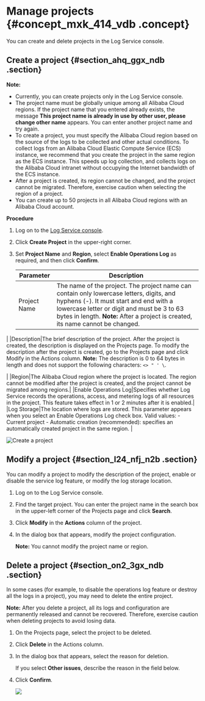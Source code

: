 # Manage projects {#concept_mxk_414_vdb .concept}

You can create and delete projects in the Log Service console.

## Create a project {#section_ahq_ggx_ndb .section}

**Note:** 

-   Currently, you can create projects only in the Log Service console.
-   The project name must be globally unique among all Alibaba Cloud regions. If the project name that you entered already exists, the message **This project name is already in use by other user, please change other name** appears. You can enter another project name and try again.
-   To create a project, you must specify the Alibaba Cloud region based on the source of the logs to be collected and other actual conditions. To collect logs from an Alibaba Cloud Elastic Compute Service \(ECS\) instance, we recommend that you create the project in the same region as the ECS instance. This speeds up log collection, and collects logs on the Alibaba Cloud intranet without occupying the Internet bandwidth of the ECS instance.
-   After a project is created, its region cannot be changed, and the project cannot be migrated. Therefore, exercise caution when selecting the region of a project.
-   You can create up to 50 projects in all Alibaba Cloud regions with an Alibaba Cloud account.

 **Procedure** 

1.  Log on to the [Log Service console](https://sls.console.aliyun.com).
2.  Click **Create Project** in the upper-right corner.
3.  Set **Project Name** and **Region**, select **Enable Operations Log** as required, and then click **Confirm**.

    |Parameter|Description|
    |---------|-----------|
    |Project Name|The name of the project. The project name can contain only lowercase letters, digits, and hyphens \(-\). It must start and end with a lowercase letter or digit and must be 3 to 63 bytes in length. **Note:** After a project is created, its name cannot be changed.

 |
    |Description|The brief description of the project. After the project is created, the description is displayed on the Projects page. To modify the description after the project is created, go to the Projects page and click Modify in the Actions column. **Note:** The description is 0 to 64 bytes in length and does not support the following characters: `<> " ' \`.

 |
    |Region|The Alibaba Cloud region where the project is located. The region cannot be modified after the project is created, and the project cannot be migrated among regions.|
    |Enable Operations Log|Specifies whether Log Service records the operations, access, and metering logs of all resources in the project. This feature takes effect in 1 or 2 minutes after it is enabled.|
    |Log Storage|The location where logs are stored. This parameter appears when you select an Enable Operations Log check box. Valid values:     -   Current project
    -   Automatic creation \(recommended\): specifies an automatically created project in the same region.
 |


![](images/7306_en-US.png "Create a project")

## Modify a project {#section_l24_nfj_n2b .section}

You can modify a project to modify the description of the project, enable or disable the service log feature, or modify the log storage location.

1.  Log on to the Log Service console.
2.  Find the target project. You can enter the project name in the search box in the upper-left corner of the Projects page and click **Search**.
3.  Click **Modify** in the **Actions** column of the project.
4.  In the dialog box that appears, modify the project configuration.

    **Note:** You cannot modify the project name or region.


## Delete a project {#section_on2_3gx_ndb .section}

In some cases \(for example, to disable the operations log feature or destroy all the logs in a project\), you may need to delete the entire project.

**Note:** After you delete a project, all its logs and configuration are permanently released and cannot be recovered. Therefore, exercise caution when deleting projects to avoid losing data.

1.  On the Projects page, select the project to be deleted.
2.  Click **Delete** in the Actions column.
3.  In the dialog box that appears, select the reason for deletion.

    If you select **Other issues**, describe the reason in the field below.

4.  Click **Confirm**.

    ![](http://static-aliyun-doc.oss-cn-hangzhou.aliyuncs.com/assets/img/13023/15673883612574_en-US.png)


